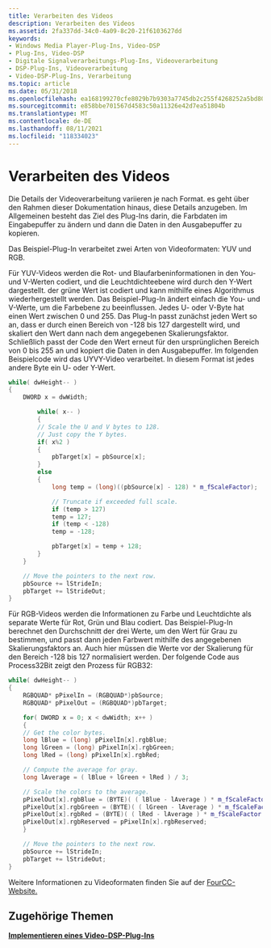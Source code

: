 ```yaml
---
title: Verarbeiten des Videos
description: Verarbeiten des Videos
ms.assetid: 2fa337dd-34c0-4a09-8c20-21f6103627dd
keywords:
- Windows Media Player-Plug-Ins, Video-DSP
- Plug-Ins, Video-DSP
- Digitale Signalverarbeitungs-Plug-Ins, Videoverarbeitung
- DSP-Plug-Ins, Videoverarbeitung
- Video-DSP-Plug-Ins, Verarbeitung
ms.topic: article
ms.date: 05/31/2018
ms.openlocfilehash: ea168199270cfe8029b7b9303a7745db2c255f4268252a5bd80472a73c6f2f29
ms.sourcegitcommit: e858bbe701567d4583c50a11326e42d7ea51804b
ms.translationtype: MT
ms.contentlocale: de-DE
ms.lasthandoff: 08/11/2021
ms.locfileid: "118334023"
---
```

# <a name="processing-the-video"></a>Verarbeiten des Videos

Die Details der Videoverarbeitung variieren je nach Format. es geht über den Rahmen dieser Dokumentation hinaus, diese Details anzugeben. Im Allgemeinen besteht das Ziel des Plug-Ins darin, die Farbdaten im Eingabepuffer zu ändern und dann die Daten in den Ausgabepuffer zu kopieren.

Das Beispiel-Plug-In verarbeitet zwei Arten von Videoformaten: YUV und RGB.

Für YUV-Videos werden die Rot- und Blaufarbeninformationen in den You- und V-Werten codiert, und die Leuchtdichteebene wird durch den Y-Wert dargestellt. der grüne Wert ist codiert und kann mithilfe eines Algorithmus wiederhergestellt werden. Das Beispiel-Plug-In ändert einfach die You- und V-Werte, um die Farbebene zu beeinflussen. Jedes U- oder V-Byte hat einen Wert zwischen 0 und 255. Das Plug-In passt zunächst jeden Wert so an, dass er durch einen Bereich von -128 bis 127 dargestellt wird, und skaliert den Wert dann nach dem angegebenen Skalierungsfaktor. Schließlich passt der Code den Wert erneut für den ursprünglichen Bereich von 0 bis 255 an und kopiert die Daten in den Ausgabepuffer. Im folgenden Beispielcode wird das UYVY-Video verarbeitet. In diesem Format ist jedes andere Byte ein U- oder Y-Wert.


```C++
while( dwHeight-- )
{
    DWORD x = dwWidth; 

        while( x-- )
        {
        // Scale the U and V bytes to 128.
        // Just copy the Y bytes.
        if( x%2 )
        {
            pbTarget[x] = pbSource[x];
        }
        else
        {
            long temp = (long)((pbSource[x] - 128) * m_fScaleFactor);

            // Truncate if exceeded full scale.
            if (temp > 127)
            temp = 127;
            if (temp < -128)
            temp = -128;

            pbTarget[x] = temp + 128;
        }
    }

    // Move the pointers to the next row.
    pbSource += lStrideIn;
    pbTarget += lStrideOut;
}

```



Für RGB-Videos werden die Informationen zu Farbe und Leuchtdichte als separate Werte für Rot, Grün und Blau codiert. Das Beispiel-Plug-In berechnet den Durchschnitt der drei Werte, um den Wert für Grau zu bestimmen, und passt dann jeden Farbwert mithilfe des angegebenen Skalierungsfaktors an. Auch hier müssen die Werte vor der Skalierung für den Bereich -128 bis 127 normalisiert werden. Der folgende Code aus Process32Bit zeigt den Prozess für RGB32:


```C++
while( dwHeight-- )
{
    RGBQUAD* pPixelIn = (RGBQUAD*)pbSource;
    RGBQUAD* pPixelOut = (RGBQUAD*)pbTarget;

    for( DWORD x = 0; x < dwWidth; x++ )
    {
    // Get the color bytes.
    long lBlue = (long) pPixelIn[x].rgbBlue;
    long lGreen = (long) pPixelIn[x].rgbGreen;
    long lRed = (long) pPixelIn[x].rgbRed;

    // Compute the average for gray.
    long lAverage = ( lBlue + lGreen + lRed ) / 3;

    // Scale the colors to the average.
    pPixelOut[x].rgbBlue = (BYTE)( ( lBlue - lAverage ) * m_fScaleFactor  + lAverage );
    pPixelOut[x].rgbGreen = (BYTE)( ( lGreen - lAverage ) * m_fScaleFactor  + lAverage );
    pPixelOut[x].rgbRed = (BYTE)( ( lRed - lAverage ) * m_fScaleFactor  + lAverage );
    pPixelOut[x].rgbReserved = pPixelIn[x].rgbReserved;
    }

    // Move the pointers to the next row.
    pbSource += lStrideIn;
    pbTarget += lStrideOut;
}

```



Weitere Informationen zu Videoformaten finden Sie auf der [FourCC-Website.](../directshow/fourcc-codes.md)

## <a name="related-topics"></a>Zugehörige Themen

<dl> <dt>

[**Implementieren eines Video-DSP-Plug-Ins**](implementing-a-video-dsp-plug-in.md)
</dt> </dl>

 

 